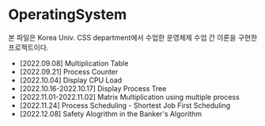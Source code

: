 # OperatingSystem

본 파일은 Korea Univ. CSS department에서 수업한 운영체제 수업 간 이론을 구현한 프로젝트이다. 

+ [2022.09.08] Multiplication Table
+ [2022.09.21] Process Counter
+ [2022.10.04] Display CPU Load 
+ [2022.10.16-2022.10.17] Display Process Tree
+ [2022.11.01-2022.11.02] Matrix Multiplication using multiple process
+ [2022.11.24] Process Scheduling - Shortest Job First Scheduling
+ [2022.12.08] Safety Alogrithm in the Banker's Algorithm
